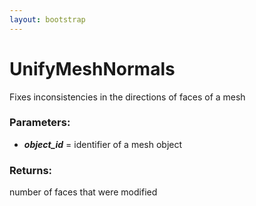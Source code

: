 ```yaml
---
layout: bootstrap
---
```


# UnifyMeshNormals

Fixes inconsistencies in the directions of faces of a mesh
        

### Parameters:

- ***object_id*** = identifier of a mesh object
        

### Returns:


number of faces that were modified
        
